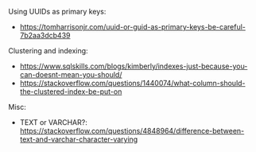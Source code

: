 Using UUIDs as primary keys:
- https://tomharrisonjr.com/uuid-or-guid-as-primary-keys-be-careful-7b2aa3dcb439

Clustering and indexing:
- https://www.sqlskills.com/blogs/kimberly/indexes-just-because-you-can-doesnt-mean-you-should/
- https://stackoverflow.com/questions/1440074/what-column-should-the-clustered-index-be-put-on


Misc:
- TEXT or VARCHAR?: https://stackoverflow.com/questions/4848964/difference-between-text-and-varchar-character-varying
